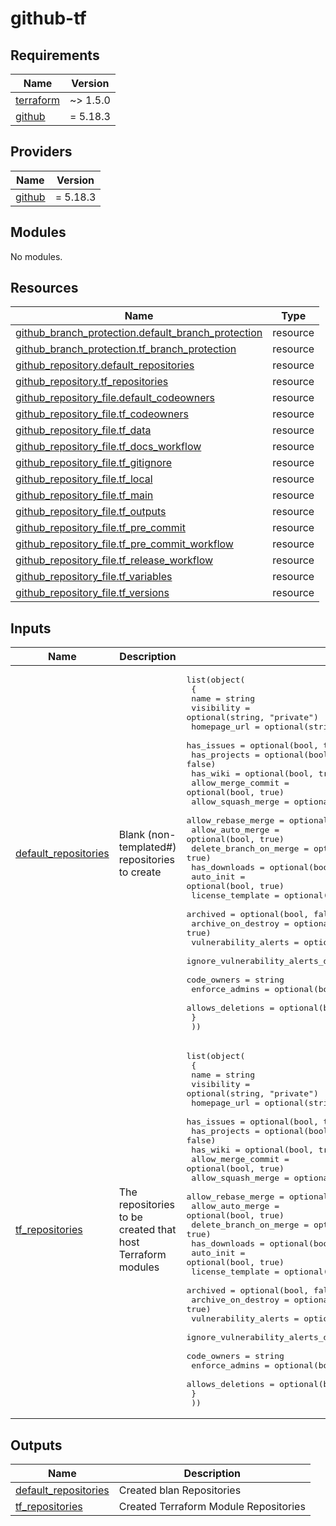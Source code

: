 # github-tf
<!-- BEGIN_TF_DOCS -->
## Requirements

| Name | Version |
|------|---------|
| <a name="requirement_terraform"></a> [terraform](#requirement\_terraform) | ~> 1.5.0 |
| <a name="requirement_github"></a> [github](#requirement\_github) | = 5.18.3 |

## Providers

| Name | Version |
|------|---------|
| <a name="provider_github"></a> [github](#provider\_github) | = 5.18.3 |

## Modules

No modules.

## Resources

| Name | Type |
|------|------|
| [github_branch_protection.default_branch_protection](https://registry.terraform.io/providers/integrations/github/5.18.3/docs/resources/branch_protection) | resource |
| [github_branch_protection.tf_branch_protection](https://registry.terraform.io/providers/integrations/github/5.18.3/docs/resources/branch_protection) | resource |
| [github_repository.default_repositories](https://registry.terraform.io/providers/integrations/github/5.18.3/docs/resources/repository) | resource |
| [github_repository.tf_repositories](https://registry.terraform.io/providers/integrations/github/5.18.3/docs/resources/repository) | resource |
| [github_repository_file.default_codeowners](https://registry.terraform.io/providers/integrations/github/5.18.3/docs/resources/repository_file) | resource |
| [github_repository_file.tf_codeowners](https://registry.terraform.io/providers/integrations/github/5.18.3/docs/resources/repository_file) | resource |
| [github_repository_file.tf_data](https://registry.terraform.io/providers/integrations/github/5.18.3/docs/resources/repository_file) | resource |
| [github_repository_file.tf_docs_workflow](https://registry.terraform.io/providers/integrations/github/5.18.3/docs/resources/repository_file) | resource |
| [github_repository_file.tf_gitignore](https://registry.terraform.io/providers/integrations/github/5.18.3/docs/resources/repository_file) | resource |
| [github_repository_file.tf_local](https://registry.terraform.io/providers/integrations/github/5.18.3/docs/resources/repository_file) | resource |
| [github_repository_file.tf_main](https://registry.terraform.io/providers/integrations/github/5.18.3/docs/resources/repository_file) | resource |
| [github_repository_file.tf_outputs](https://registry.terraform.io/providers/integrations/github/5.18.3/docs/resources/repository_file) | resource |
| [github_repository_file.tf_pre_commit](https://registry.terraform.io/providers/integrations/github/5.18.3/docs/resources/repository_file) | resource |
| [github_repository_file.tf_pre_commit_workflow](https://registry.terraform.io/providers/integrations/github/5.18.3/docs/resources/repository_file) | resource |
| [github_repository_file.tf_release_workflow](https://registry.terraform.io/providers/integrations/github/5.18.3/docs/resources/repository_file) | resource |
| [github_repository_file.tf_variables](https://registry.terraform.io/providers/integrations/github/5.18.3/docs/resources/repository_file) | resource |
| [github_repository_file.tf_versions](https://registry.terraform.io/providers/integrations/github/5.18.3/docs/resources/repository_file) | resource |

## Inputs

| Name | Description | Type | Default | Required |
|------|-------------|------|---------|:--------:|
| <a name="input_default_repositories"></a> [default\_repositories](#input\_default\_repositories) | Blank (non-templated#) repositories to create | <pre>list(object(<br>    {<br>      name                                    = string<br>      visibility                              = optional(string, "private")<br>      homepage_url                            = optional(string)<br>      has_issues                              = optional(bool, true)<br>      has_projects                            = optional(bool, false)<br>      has_wiki                                = optional(bool, true)<br>      allow_merge_commit                      = optional(bool, true)<br>      allow_squash_merge                      = optional(bool, true)<br>      allow_rebase_merge                      = optional(bool, true)<br>      allow_auto_merge                        = optional(bool, true)<br>      delete_branch_on_merge                  = optional(bool, true)<br>      has_downloads                           = optional(bool, false)<br>      auto_init                               = optional(bool, true)<br>      license_template                        = optional(string)<br>      archived                                = optional(bool, false)<br>      archive_on_destroy                      = optional(bool, true)<br>      vulnerability_alerts                    = optional(bool, true)<br>      ignore_vulnerability_alerts_during_read = optional(bool, false)<br>      code_owners                             = string<br>      enforce_admins                          = optional(bool, true)<br>      allows_deletions                        = optional(bool, false)<br>    }<br>  ))</pre> | n/a | yes |
| <a name="input_tf_repositories"></a> [tf\_repositories](#input\_tf\_repositories) | The repositories to be created that host Terraform modules | <pre>list(object(<br>    {<br>      name                                    = string<br>      visibility                              = optional(string, "private")<br>      homepage_url                            = optional(string)<br>      has_issues                              = optional(bool, true)<br>      has_projects                            = optional(bool, false)<br>      has_wiki                                = optional(bool, true)<br>      allow_merge_commit                      = optional(bool, true)<br>      allow_squash_merge                      = optional(bool, true)<br>      allow_rebase_merge                      = optional(bool, true)<br>      allow_auto_merge                        = optional(bool, true)<br>      delete_branch_on_merge                  = optional(bool, true)<br>      has_downloads                           = optional(bool, false)<br>      auto_init                               = optional(bool, true)<br>      license_template                        = optional(string)<br>      archived                                = optional(bool, false)<br>      archive_on_destroy                      = optional(bool, true)<br>      vulnerability_alerts                    = optional(bool, true)<br>      ignore_vulnerability_alerts_during_read = optional(bool, false)<br>      code_owners                             = string<br>      enforce_admins                          = optional(bool, true)<br>      allows_deletions                        = optional(bool, false)<br>    }<br>  ))</pre> | n/a | yes |

## Outputs

| Name | Description |
|------|-------------|
| <a name="output_default_repositories"></a> [default\_repositories](#output\_default\_repositories) | Created blan Repositories |
| <a name="output_tf_repositories"></a> [tf\_repositories](#output\_tf\_repositories) | Created Terraform Module Repositories |
<!-- END_TF_DOCS -->
